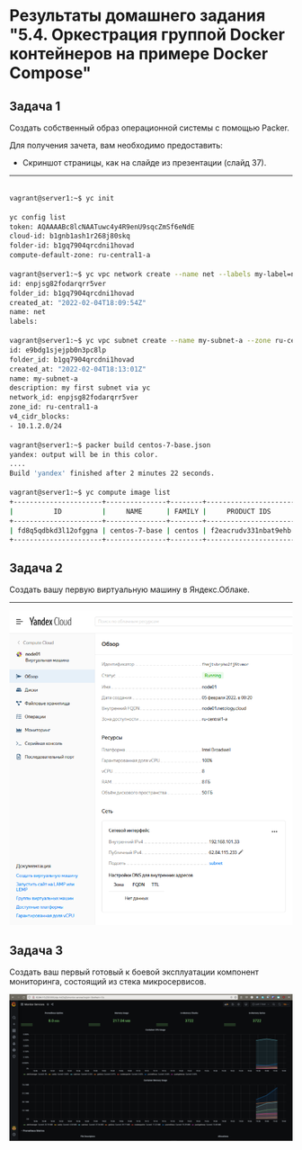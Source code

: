 # Результаты домашнего задания "5.4. Оркестрация группой Docker контейнеров на примере Docker Compose"

## Задача 1

Создать собственный образ операционной системы с помощью Packer.

Для получения зачета, вам необходимо предоставить:
- Скриншот страницы, как на слайде из презентации (слайд 37).
---

```bash

vagrant@server1:~$ yc init

yc config list
token: AQAAAABc8lcNAATuwc4y4R9enU9sqcZmSf6eNdE
cloud-id: b1gnb1ash1r268j80skq
folder-id: b1gq7904qrcdni1hovad
compute-default-zone: ru-central1-a

vagrant@server1:~$ yc vpc network create --name net --labels my-label=netology-net-pr
id: enpjsg82fodarqrr5ver
folder_id: b1gq7904qrcdni1hovad
created_at: "2022-02-04T18:09:54Z"
name: net
labels:

vagrant@server1:~$ yc vpc subnet create --name my-subnet-a --zone ru-central1-a --range 10.1.2.0/24 --network-name net --description "my first subnet via yc"
id: e9bdg1sjejpb0n3pc8lp
folder_id: b1gq7904qrcdni1hovad
created_at: "2022-02-04T18:13:01Z"
name: my-subnet-a
description: my first subnet via yc
network_id: enpjsg82fodarqrr5ver
zone_id: ru-central1-a
v4_cidr_blocks:
- 10.1.2.0/24

vagrant@server1:~$ packer build centos-7-base.json
yandex: output will be in this color.
....
Build 'yandex' finished after 2 minutes 22 seconds.

vagrant@server1:~$ yc compute image list
+----------------------+---------------+--------+----------------------+--------+
|          ID          |     NAME      | FAMILY |     PRODUCT IDS      | STATUS |
+----------------------+---------------+--------+----------------------+--------+
| fd8q5qdbkd3l12ofggna | centos-7-base | centos | f2eacrudv331nbat9ehb | READY  |
+----------------------+---------------+--------+----------------------+--------+

```

## Задача 2

Создать вашу первую виртуальную машину в Яндекс.Облаке.

---

![Скриншот vm](assets/vm.png)

## Задача 3

Создать ваш первый готовый к боевой эксплуатации компонент мониторинга, состоящий из стека микросервисов.

![Скриншот vm](assets/graphana.png)

